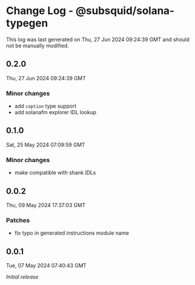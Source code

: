 # Change Log - @subsquid/solana-typegen

This log was last generated on Thu, 27 Jun 2024 09:24:39 GMT and should not be manually modified.

## 0.2.0
Thu, 27 Jun 2024 09:24:39 GMT

### Minor changes

- add `coption` type support
- add solanafm explorer IDL lookup

## 0.1.0
Sat, 25 May 2024 07:09:59 GMT

### Minor changes

- make compatible with shank IDLs

## 0.0.2
Thu, 09 May 2024 17:37:03 GMT

### Patches

- fix typo in generated instructions module name

## 0.0.1
Tue, 07 May 2024 07:40:43 GMT

_Initial release_

